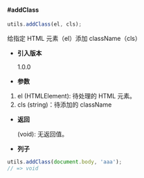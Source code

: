 #### #addClass

```javascript
utils.addClass(el, cls);
```

给指定 HTML 元素（el）添加 className（cls）

- **引入版本**

    1.0.0

- **参数**

1. el (HTMLElement): 待处理的 HTML 元素。
2. cls (string)：待添加的 className

- **返回**

    (void): 无返回值。

- **列子**

```javascript
utils.addClass(document.body, 'aaa');
// => void
```
